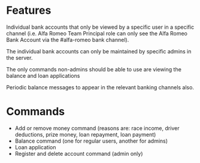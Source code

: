 # Features
Individual bank accounts that only be viewed by a specific user in a specific channel (i.e. Alfa Romeo Team Principal role can only see the Alfa Romeo Bank Account via the #alfa-romeo bank channel).

The individual bank accounts can only be maintained by specific admins in the server.

The only commands non-admins should be able to use are viewing the balance and loan applications

Periodic balance messages to appear in the relevant banking channels also.

# Commands
- Add or remove money command (reasons are: race income, driver deductions, prize money, loan repayment, loan payment)
- Balance command (one for regular users, another for admins)
- Loan application
- Register and delete account command (admin only) 
